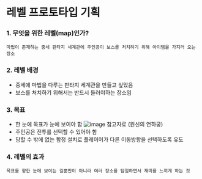 # 레벨 프로토타입 기획
### 1. 무엇을 위한 레벨(map)인가?
```
마법이 존재하는 중세 판타지 세계관에 주인공이 보스를 처치하기 위해 아이템을 가지러 오는 장소
```

### 2. 레벨 배경
- 중세에 마법을 다루는 판타지 세계관을 만들고 싶었음
- 보스를 처치하기 위해서는 반드시 들러야하는 장소임
  
### 3. 목표
- 한 눈에 목표가 눈에 보여야 함
![image](https://github.com/JM94Ent/TIL-WIL/assets/143363550/5b636948-3dda-4d7d-863a-c9340ae5f859)
참고자료 (원신의 연하궁)
- 주인공은 전투를 선택할 수 있어야 함
- 당할 수 밖에 없는 함정 설치로 플레이어가 다른 이동방향을 선택하도록 유도

### 4. 레벨의 효과
```
목표를 향한 눈에 보이는 길뿐만이 아니라 여러 장소를 탐험하면서 재미를 느끼게 하는 것
